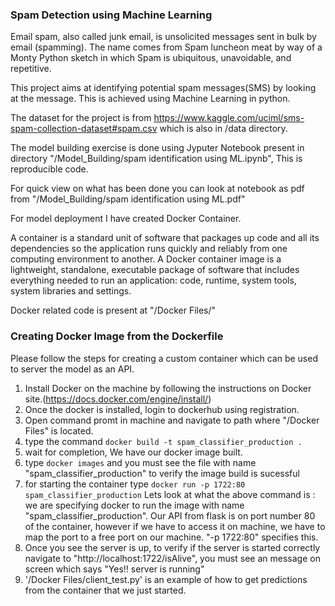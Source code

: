 ### Spam Detection using Machine Learning

Email spam, also called junk email, is unsolicited messages sent in bulk by email (spamming). The name comes from Spam luncheon meat by way of a Monty Python sketch in which Spam is ubiquitous, unavoidable, and repetitive.

This project aims at identifying potential spam messages(SMS) by looking at the message. This is achieved using Machine Learning in python.

The dataset for the project is from https://www.kaggle.com/uciml/sms-spam-collection-dataset#spam.csv which is also in /data directory.

The model building exercise is done using Jyputer Notebook  present in directory "/Model_Building/spam identification using ML.ipynb", This is reproducible code.

For quick view on what has been done you can look at notebook as pdf from "/Model_Building/spam identification using ML.pdf"

For model deployment I have created Docker Container.
 
A container is a standard unit of software that packages up code and all its dependencies so the application runs quickly and reliably from one computing environment to another. A Docker container image is a lightweight, standalone, executable package of software that includes everything needed to run an application: code, runtime, system tools, system libraries and settings.

Docker related code is present at "/Docker Files/"

### Creating Docker Image from the Dockerfile

Please follow the steps for creating a custom container which can be used to server the model as an API.

1. Install Docker on the machine by following the instructions on Docker site.(https://docs.docker.com/engine/install/)
2. Once the docker is installed, login to dockerhub using registration.
3. Open command promt in machine and navigate to path where "/Docker Files" is located.
4. type the command `docker build -t spam_classifier_production .`
5. wait for completion, We have our docker image built.
6. type `docker images` and you must see the file with name "spam_classifier_production" to verify the image build is sucessful
7. for starting the container type `docker run -p 1722:80 spam_classifier_production`
Lets look at what the above command is : we are specifying docker to run the image with name "spam_classifier_production".
Our API from flask is on port number 80 of the container, however if we have to access it on machine, we have to map the port to a free port on our machine. "-p 1722:80" specifies this.
8. Once you see the server is up, to verify if the server is started correctly navigate to "http://localhost:1722/isAlive", you must see an message on screen which says "Yes!! server is running"
9. '/Docker Files/client_test.py' is an example of how to get predictions from the container that we just started.
